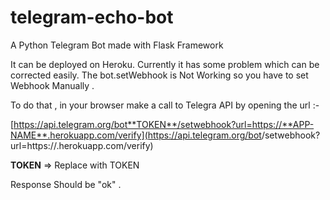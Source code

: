 
# telegram-echo-bot
A Python Telegram Bot made with Flask Framework

It can be deployed on Heroku. Currently it has some problem which can  be corrected easily.
The bot.setWebhook is Not Working so you have to set Webhook Manually .

To do that , in your browser make a call to Telegra API by opening the url :-

[https://api.telegram.org/bot**TOKEN**/setwebhook?url=https://**APP-NAME**.herokuapp.com/verify](https://api.telegram.org/bot<TOKEN>/setwebhook?url=https://<your-app-name>.herokuapp.com/verify)


**TOKEN** => Replace with TOKEN

Response Should be "ok" .

